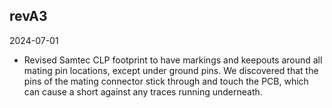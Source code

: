 ## revA3
2024-07-01
- Revised Samtec CLP footprint to have markings and keepouts around all mating pin locations, except under ground pins. We discovered that the pins of the mating connector stick through and touch the PCB, which can cause a short against any traces running underneath.
